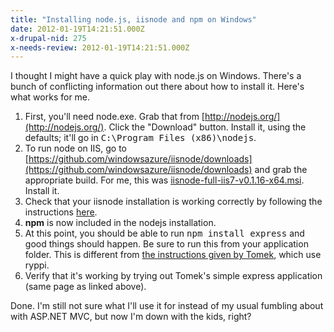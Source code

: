 ```yaml
---
title: "Installing node.js, iisnode and npm on Windows"
date: 2012-01-19T14:21:51.000Z
x-drupal-nid: 275
x-needs-review: 2012-01-19T14:21:51.000Z
---
```

I thought I might have a quick play with node.js on Windows. There's a bunch of conflicting information out there about how to install it. Here's what works for me.

1.  First, you'll need node.exe. Grab that from [http://nodejs.org/](http://nodejs.org/). Click the "Download" button. Install it, using the defaults; it'll go in <tt>C:\Program Files (x86)\nodejs</tt>.
2.  To run node on IIS, go to [https://github.com/windowsazure/iisnode/downloads](https://github.com/windowsazure/iisnode/downloads) and grab the appropriate build. For me, this was [iisnode-full-iis7-v0.1.16-x64.msi](https://github.com/downloads/WindowsAzure/iisnode/iisnode-full-iis7-v0.1.16-x64.msi). Install it.
3.  Check that your iisnode installation is working correctly by following the instructions [here](http://tomasz.janczuk.org/2011/08/hosting-nodejs-applications-in-iis-on.html).
4.  **npm** is now included in the nodejs installation.
5.  At this point, you should be able to run <tt>npm install express</tt> and good things should happen. Be sure to run this from your application folder. This is different from [the instructions given by Tomek](http://tomasz.janczuk.org/2011/08/hosting-express-nodejs-applications-in.html), which use ryppi.
6.  Verify that it's working by trying out Tomek's simple express application (same page as linked above).

Done. I'm still not sure what I'll use it for instead of my usual fumbling about with ASP.NET MVC, but now I'm down with the kids, right?